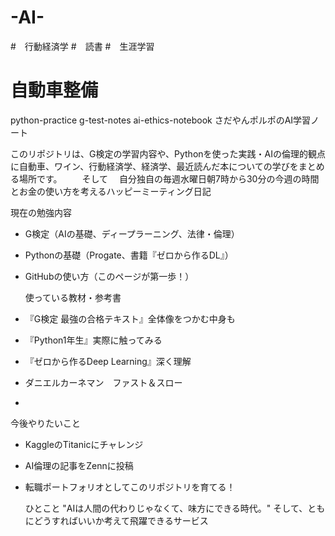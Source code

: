 # -AI-
#　行動経済学
#　読書
#　生涯学習
# 自動車整備
python-practice g-test-notes ai-ethics-notebook
  さだやんポルポのAI学習ノート

このリポジトリは、G検定の学習内容や、Pythonを使った実践・AIの倫理的観点
に自動車、ワイン、行動経済学、経済学、最近読んだ本についての学びをまとめる場所です。
　　そして
　自分独自の毎週水曜日朝7時から30分の今週の時間とお金の使い方を考えるハッピーミーティング日記
 

  現在の勉強内容
- G検定（AIの基礎、ディープラーニング、法律・倫理）
- Pythonの基礎（Progate、書籍『ゼロから作るDL』）
- GitHubの使い方（このページが第一歩！）

  使っている教材・参考書
- 『G検定 最強の合格テキスト』全体像をつかむ中身も
- 『Python1年生』実際に触ってみる
- 『ゼロから作るDeep Learning』深く理解
- ダニエルカーネマン　ファスト＆スロー
- 

  今後やりたいこと
- KaggleのTitanicにチャレンジ
- AI倫理の記事をZennに投稿
- 転職ポートフォリオとしてこのリポジトリを育てる！

  ひとこと
"AIは人間の代わりじゃなくて、味方にできる時代。"
そして、ともにどうすればいいか考えて飛躍できるサービス
